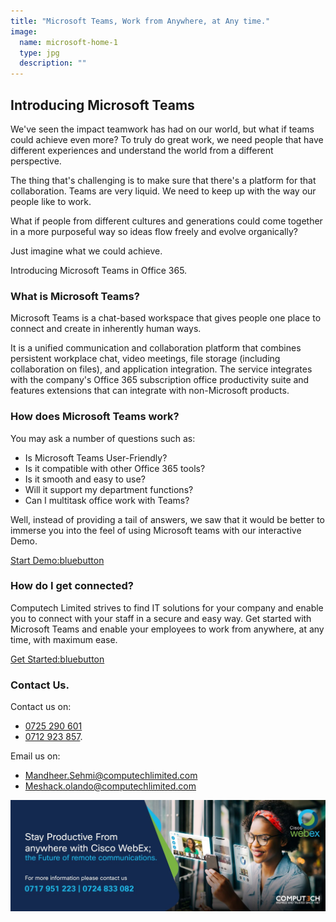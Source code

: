 ```yaml
---
title: "Microsoft Teams, Work from Anywhere, at Any time."
image:
  name: microsoft-home-1
  type: jpg
  description: ""
---
```


## Introducing Microsoft Teams 

We've seen the impact teamwork has had on our world, but what if teams could achieve even more? To truly do great work, we need people that have different experiences and understand the world from a different perspective.

The thing that's challenging is to make sure that there's a platform for that collaboration. Teams are very liquid. We need to keep up with the way our people like to work.

What if people from different cultures and generations could come together in a more purposeful way so ideas flow freely and evolve organically?

Just imagine what we could achieve.

Introducing Microsoft Teams in Office 365. 

### What is Microsoft Teams? 

Microsoft Teams is a chat-based workspace that gives people one place to connect and create in inherently human ways.

It is a unified communication and collaboration platform that combines persistent workplace chat, video meetings, file storage (including collaboration on files), and application integration. The service integrates with the company's Office 365 subscription office productivity suite and features extensions that can integrate with non-Microsoft products. 

### How does Microsoft Teams work? 

You may ask a number of questions such as:

- Is Microsoft Teams User-Friendly?
- Is it compatible with other Office 365 tools?
- Is it smooth and easy to use?
- Will it support my department functions?
- Can I multitask office work with Teams?

Well, instead of providing a tail of answers, we saw that it would be better to immerse you into the feel of using Microsoft teams with our interactive Demo.

[Start Demo:bluebutton](https://teamsdemo.office.com)

### How do I get connected? 

Computech Limited strives to find IT solutions for your company and enable you to connect with your staff in a secure and easy way.
Get started with Microsoft Teams and enable your employees to work from anywhere, at any time, with maximum ease.

[Get Started:bluebutton](https://forms.office.com/Pages/ResponsePage.aspx?id=DQSIkWdsW0yxEjajBLZtrQAAAAAAAAAAAANAAeDJVYhUMU1aVjYwOTlSTUtCQTg3M0xDOFY3TEVQUS4u&fbclid=IwAR0rd4N2UG-nnVfhXL0LzdyhMEtgS_YgZgW1-hTggwGnBQoAb_wqYBfpI9s)

### Contact Us.

Contact us on:
- [0725 290 601](tel:0725290601) 
- [0712 923 857](tel:0712923857).

Email us on:
-  [Mandheer.Sehmi@computechlimited.com](mailto:Mandheer.Sehmi@computechlimited.com) 
- [Meshack.olando@computechlimited.com](mailto:Meshack.olando@computechlimited.com)

[![](/assets/news/cisco-webex-footer.jpg)](/contact-us/)
